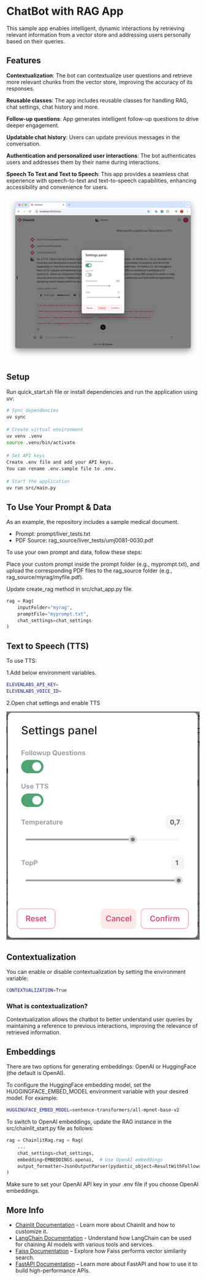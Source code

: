 # ChatBot with RAG App

This sample app enables intelligent, dynamic interactions by retrieving relevant information from a vector store and addressing users personally based on their queries.

## Features

**Contextualization**: The bot can contextualize user questions and retrieve more relevant chunks from the vector store, improving the accuracy of its responses.

**Reusable classes**: The app includes reusable classes for handling RAG, chat settings, chat history  and more.

**Follow-up questions**: App generates intelligent follow-up questions to drive deeper engagement.

**Updatable chat history**: Users can update previous messages in the conversation.

**Authentication and personalized user interactions**: The bot authenticates users and addresses them by their name during interactions.

**Speech To Text and Text to Speech**: This app provides a seamless chat experience with speech-to-text and text-to-speech capabilities, enhancing accessibility and convenience for users.

![Sample](/assets/home-screen.png?raw=true "Rag Demo using LangChain, Chainlit, Faiss & FastApi")

## Setup

Run quick_start.sh file or install dependencies and run the application using uv:

```bash
# Sync dependencies
uv sync

# Create virtual environment
uv venv .venv
source .venv/bin/activate

# Set API keys
Create .env file and add your API keys. 
You can rename .env.sample file to .env.

# Start the application
uv run src/main.py
```

## To Use Your Prompt & Data

As an example, the repository includes a sample medical document.

- Prompt: prompt/liver_tests.txt
- PDF Source: rag_source/liver_tests/umj0081-0030.pdf

To use your own prompt and data, follow these steps:

Place your custom prompt inside the prompt folder (e.g., myprompt.txt), and upload the corresponding PDF files to the rag_source folder (e.g., rag_source/myrag/myfile.pdf).

Update create_rag method in src/chat_app.py file.

```python
rag = Rag(
    inputFolder="myrag",
    promptFile="myprompt.txt",
    chat_settings=chat_settings
)
```

## Text to Speech (TTS)

To use TTS:

1.Add below environment variables.

```bash
ELEVENLABS_API_KEY=
ELEVENLABS_VOICE_ID=
```

2.Open chat settings and enable TTS

![Sample](/assets/settings.png?raw=true "TTS")

## Contextualization

You can enable or disable contextualization by setting the environment variable:

```bash
CONTEXTUALIZATION=True
```

### What is contextualization?

Contextualization allows the chatbot to better understand user queries by maintaining a reference to previous interactions, improving the relevance of retrieved information.

## Embeddings

There are two options for generating embeddings: OpenAI or HuggingFace (the default is OpenAI).

To configure the HuggingFace embedding model, set the HUGGINGFACE_EMBED_MODEL environment variable with your desired model. For example:

```bash
HUGGINGFACE_EMBED_MODEL=sentence-transformers/all-mpnet-base-v2
```

To switch to OpenAI embeddings, update the RAG instance in the src/chainlit_start.py file as follows:

```python
rag = ChainlitRag.rag = Rag(
    ...
    chat_settings=chat_settings,
    embedding=EMBEDDINGS.openai,  # Use OpenAI embeddings
    output_formatter=JsonOutputParser(pydantic_object=ResultWithFollowup)
)
```

Make sure to set your OpenAI API key in your .env file if you choose OpenAI embeddings.

## More Info

- [Chainlit Documentation](https://docs.chainlit.io/get-started/overview) - Learn more about Chainlit and how to customize it.
- [LangChain Documentation](https://www.langchain.com/) - Understand how LangChain can be used for chaining AI models with various tools and services.
- [Faiss Documentation](https://faiss.ai) – Explore how Faiss performs vector similarity search.
- [FastAPI Documentation](https://fastapi.tiangolo.com) – Learn more about FastAPI and how to use it to build high-performance APIs.
